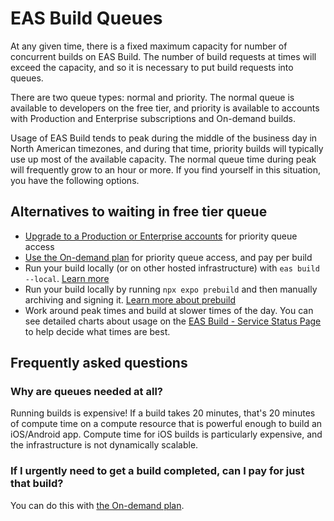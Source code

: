 # EAS Build Queues

At any given time, there is a fixed maximum capacity for number of concurrent builds on EAS Build. The number of build requests at times will exceed the capacity, and so it is necessary to put build requests into queues.

There are two queue types: normal and priority. The normal queue is available to developers on the free tier, and priority is available to accounts with Production and Enterprise subscriptions and On-demand builds.

Usage of EAS Build tends to peak during the middle of the business day in North American timezones, and during that time, priority builds will typically use up most of the available capacity. The normal queue time during peak will frequently grow to an hour or more. If you find yourself in this situation, you have the following options.

## Alternatives to waiting in free tier queue

- [Upgrade to a Production or Enterprise accounts](https://expo.dev/pricing) for priority queue access
- [Use the On-demand plan](https://expo.dev/pricing#pay-as-you-grow) for priority queue access, and pay per build 
- Run your build locally (or on other hosted infrastructure) with `eas build --local`. [Learn more](https://docs.expo.dev/build-reference/local-builds/)
- Run your build locally by running `npx expo prebuild` and then manually archiving and signing it. [Learn more about prebuild](https://docs.expo.dev/workflow/prebuild/)
- Work around peak times and build at slower times of the day. You can see detailed charts about usage on the [EAS Build - Service Status Page](https://expo.dev/eas-build-status) to help decide what times are best.

## Frequently asked questions

### Why are queues needed at all?

Running builds is expensive! If a build takes 20 minutes, that's 20 minutes of compute time on a compute resource that is powerful enough to build an iOS/Android app. Compute time for iOS builds is particularly expensive, and the infrastructure is not dynamically scalable.

### If I urgently need to get a build completed, can I pay for just that build?

You can do this with [the On-demand plan](https://expo.dev/pricing#pay-as-you-grow).
